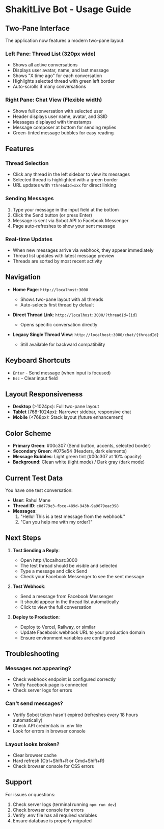 # ShakitLive Bot - Usage Guide

## Two-Pane Interface

The application now features a modern two-pane layout:

### Left Pane: Thread List (320px wide)
- Shows all active conversations
- Displays user avatar, name, and last message
- Shows "X time ago" for each conversation
- Highlights selected thread with green left border
- Auto-scrolls if many conversations

### Right Pane: Chat View (Flexible width)
- Shows full conversation with selected user
- Header displays user name, avatar, and SSID
- Messages displayed with timestamps
- Message composer at bottom for sending replies
- Green-tinted message bubbles for easy reading

## Features

### Thread Selection
- Click any thread in the left sidebar to view its messages
- Selected thread is highlighted with a green border
- URL updates with `?threadId=xxx` for direct linking

### Sending Messages
1. Type your message in the input field at the bottom
2. Click the Send button (or press Enter)
3. Message is sent via Sobot API to Facebook Messenger
4. Page auto-refreshes to show your sent message

### Real-time Updates
- When new messages arrive via webhook, they appear immediately
- Thread list updates with latest message preview
- Threads are sorted by most recent activity

## Navigation

- **Home Page**: `http://localhost:3000`
  - Shows two-pane layout with all threads
  - Auto-selects first thread by default

- **Direct Thread Link**: `http://localhost:3000/?threadId={id}`
  - Opens specific conversation directly

- **Legacy Single Thread View**: `http://localhost:3000/chat/{threadId}`
  - Still available for backward compatibility

## Keyboard Shortcuts

- `Enter` - Send message (when input is focused)
- `Esc` - Clear input field

## Layout Responsiveness

- **Desktop** (>1024px): Full two-pane layout
- **Tablet** (768-1024px): Narrower sidebar, responsive chat
- **Mobile** (<768px): Stack layout (future enhancement)

## Color Scheme

- **Primary Green**: #00c307 (Send button, accents, selected border)
- **Secondary Green**: #075e54 (Headers, dark elements)
- **Message Bubbles**: Light green tint (#00c307 at 10% opacity)
- **Background**: Clean white (light mode) / Dark gray (dark mode)

## Current Test Data

You have one test conversation:
- **User**: Rahul Mane
- **Thread ID**: `c8d779e3-fbce-489d-943b-9a9679eac398`
- **Messages**:
  1. "Hello! This is a test message from the webhook."
  2. "Can you help me with my order?"

## Next Steps

1. **Test Sending a Reply**:
   - Open http://localhost:3000
   - The test thread should be visible and selected
   - Type a message and click Send
   - Check your Facebook Messenger to see the sent message

2. **Test Webhook**:
   - Send a message from Facebook Messenger
   - It should appear in the thread list automatically
   - Click to view the full conversation

3. **Deploy to Production**:
   - Deploy to Vercel, Railway, or similar
   - Update Facebook webhook URL to your production domain
   - Ensure environment variables are configured

## Troubleshooting

### Messages not appearing?
- Check webhook endpoint is configured correctly
- Verify Facebook page is connected
- Check server logs for errors

### Can't send messages?
- Verify Sobot token hasn't expired (refreshes every 18 hours automatically)
- Check API credentials in .env file
- Look for errors in browser console

### Layout looks broken?
- Clear browser cache
- Hard refresh (Ctrl+Shift+R or Cmd+Shift+R)
- Check browser console for CSS errors

## Support

For issues or questions:
1. Check server logs (terminal running `npm run dev`)
2. Check browser console for errors
3. Verify .env file has all required variables
4. Ensure database is properly migrated
